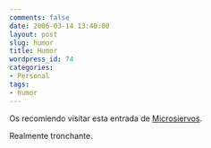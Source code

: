 ```yaml
---
comments: false
date: 2006-03-14 13:40:00
layout: post
slug: humor
title: Humor
wordpress_id: 74
categories:
- Personal
tags:
- humor
---
```


Os recomiendo visitar esta entrada de [Microsiervos](http://www.microsiervos.com/archivo/mundoreal/nombres-desafortunados-iv.html).




	

Realmente tronchante.
